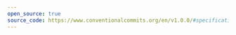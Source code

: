 ```yaml
---
open_source: true
source_code: https://www.conventionalcommits.org/en/v1.0.0/#specification
---
```

